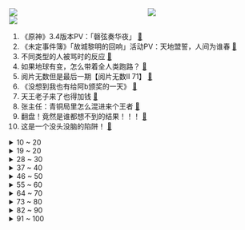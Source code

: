 <div >
	<a style="float:left;width:55%;" href = "https://github.com/anuraghazra/github-readme-stats">
	 <img src = "https://github-readme-stats.vercel.app/api?username=iuuuuuaena&theme=buefy&show_icons=true"/>
	</a>
	<a  style="float:right;width:45%" href = "https://github.com/anuraghazra/github-readme-stats">
	 <img  src="https://github-readme-stats.vercel.app/api/top-langs/?username=anuraghazra&layout=compact"/>
	</a>
	</div>

[![](https://img.shields.io/badge/jxd-@jxdgogogo.xyz-yellowgreen.svg)](https://www.jxdgogogo.xyz)<br>
1. 《原神》3.4版本PV：「磬弦奏华夜」 [:link:](//www.bilibili.com/video/BV1fR4y127PT) <br>
2. 《未定事件簿》「故城黎明的回响」活动PV：天地盟誓，人间为谁春 [:link:](//www.bilibili.com/video/BV1Z24y1Y7zP) <br>
3. 不同类型的人被骂时的反应 [:link:](//www.bilibili.com/video/BV1D14y1g7ZJ) <br>
4. 如果地球有变，怎么带着全人类跑路？ [:link:](//www.bilibili.com/video/BV1A3411S7ai) <br>
5. 阅片无数但是最后一期【阅片无数Ⅱ 71】 [:link:](//www.bilibili.com/video/BV1d44y197xi) <br>
6. 《没想到我也有给阿b颁奖的一天》 [:link:](//www.bilibili.com/video/BV1cd4y1E7m6) <br>
7. 天王老子来了也得加钱 [:link:](//www.bilibili.com/video/BV1jD4y1V7fL) <br>
8. 张主任：青铜局里怎么混进来个王者 [:link:](//www.bilibili.com/video/BV1CK41127rV) <br>
9. 翻盘！竟然是谁都想不到的结果！！！ [:link:](//www.bilibili.com/video/BV1NG4y1j78a) <br>
10. 这是一个没头没脑的陷阱！ [:link:](//www.bilibili.com/video/BV1n14y1g7Mi) <br>
<details>
<summary>10 ~ 20</summary>

11. 什么是“科技与狠活”，你真的了解它的含义吗？ [:link:](//www.bilibili.com/video/BV1j3411S7Nt) <br>
12. 第一次在兄弟面前展示才艺 [:link:](//www.bilibili.com/video/BV1ND4y1L7rS) <br>
13. 枪战、卧底、濒死…这是“小说”都编不出来的真实边境禁毒故事 [:link:](//www.bilibili.com/video/BV1TG4y1L7F9) <br>
14. 【真人火影】耗时480小时！超燃还原死门凯！ [:link:](//www.bilibili.com/video/BV1re4y1V769) <br>
15. 春晚小品预测：《治 脑 病》 [:link:](//www.bilibili.com/video/BV1J24y1e73u) <br>
16. 不能为毒枭洗白！ [:link:](//www.bilibili.com/video/BV11W4y157zU) <br>
17. 喜欢只是一时的，双标却是一世的。 [:link:](//www.bilibili.com/video/BV1wP411F7nG) <br>
18. 22岁的夏天，我攒够了钱，决定出国 [:link:](//www.bilibili.com/video/BV1rA411f7Bo) <br>
19. “赐我，回到2019的那个盛夏” [:link:](//www.bilibili.com/video/BV1CG4y1m7cf) <br>
</details>
<details>
<summary>19 ~ 20</summary>

20. 跟我签订契约，成为乡村教师吧！ [:link:](//www.bilibili.com/video/BV16Y411m7at) <br>
21. 亲身体验《体罚神器》，皮开肉绽真不是开玩笑 [:link:](//www.bilibili.com/video/BV15D4y1L7tf) <br>
22. 世界上最差的up主和她消失的整整345天 [:link:](//www.bilibili.com/video/BV1uG4y1L7dN) <br>
23. 哔哩哔哩年度大冤种 做了两年视频没赚一分钱 [:link:](//www.bilibili.com/video/BV1bd4y1E7V6) <br>
24. 米哈游那群疯子 [:link:](//www.bilibili.com/video/BV1xe4y137kT) <br>
25. 【散人】国产悬疑恐怖 纸嫁衣团队新作《黑暗笔录》（完结共5P） [:link:](//www.bilibili.com/video/BV1T84y1e796) <br>
26. 《玩 糖 大 师》 [:link:](//www.bilibili.com/video/BV1gg41147Sn) <br>
27. 松鼠：空投掉脸上了 [:link:](//www.bilibili.com/video/BV1c44y1R77f) <br>
28. 羌羌羌羌羌羌羌族小煞 ！ [:link:](//www.bilibili.com/video/BV1aY411m7z2) <br>
</details>
<details>
<summary>28 ~ 30</summary>

29. 我，周树人，努力活成一个人，并向人间喊了一声“别跪着了！” [:link:](//www.bilibili.com/video/BV1W14y1G741) <br>
30. 论：如何把鸡汤，贴在蛋糕上。。。 [:link:](//www.bilibili.com/video/BV1qg411x7Aw) <br>
31. 棋手战鹰（x）骑手战鹰（√） [:link:](//www.bilibili.com/video/BV1G3411S7By) <br>
32. 【花小烙】我们发烧的时候身体里都发生了什么？ [:link:](//www.bilibili.com/video/BV1QP4y1e7kY) <br>
33. 【时代少年团】三时有声微电影拍摄花絮 [:link:](//www.bilibili.com/video/BV1tW4y157Rp) <br>
34. 这一定就是原片吧9 [:link:](//www.bilibili.com/video/BV1c3411Q7XH) <br>
35. 【自制动画】《你就是...下一个？》太太太 帅 啦！！！！！！！！！！！！！ [:link:](//www.bilibili.com/video/BV1Rg411x73n) <br>
36. 这是一道难度堪比泡面的拌面！那么它的味道究竟如何？ [:link:](//www.bilibili.com/video/BV1YD4y1V72A) <br>
37. 离谱到家了02 ！两社恐去3个UP主家零元购! [:link:](//www.bilibili.com/video/BV1uY41117fz) <br>
</details>
<details>
<summary>37 ~ 40</summary>

38. 【原神/愚人众】⚡是我等不惧磨损，亦不畏天罚加身⚡ [:link:](//www.bilibili.com/video/BV1Z8411E74y) <br>
39. 本来挺喜欢天线宝宝的... [:link:](//www.bilibili.com/video/BV1M8411K7K6) <br>
40. 【种门圣经】种门全门派介绍 请选择你的英雄 [:link:](//www.bilibili.com/video/BV1eR4y1m7Vz) <br>
41. 你们再这么搞，这可能是最后一期粉丝开箱了 [:link:](//www.bilibili.com/video/BV15G4y1y7q7) <br>
42. 没来过这家店的都是学渣吧？我童年里全世界最好吃的店！ [:link:](//www.bilibili.com/video/BV1iW4y1G7Sx) <br>
43. 耗时6个月，我画出了大家期待的石之海结局！（没有刀子！） [:link:](//www.bilibili.com/video/BV1cG4y1L7do) <br>
44. 冬季骑行东北吉林，没地方住睡在雪地上，网友表示拍完赶紧回宾馆我很无奈 [:link:](//www.bilibili.com/video/BV1eM411a7Ap) <br>
45. 一眼就能看出唱功和假唱？用软件来分析一下跨年演唱会的歌手们！ [:link:](//www.bilibili.com/video/BV123411m77L) <br>
46. 中国56民族服装，气势不能输 [:link:](//www.bilibili.com/video/BV1cA411D7Pu) <br>
</details>
<details>
<summary>46 ~ 50</summary>

47. 暴力通关！挑战1W元通关造梦无双#1 [:link:](//www.bilibili.com/video/BV1xW4y157kz) <br>
48. 这么难做的鸡，怪不得差点失传！ [:link:](//www.bilibili.com/video/BV1sK411y7nW) <br>
49. 家人们出大事了！ [:link:](//www.bilibili.com/video/BV1724y1i7XR) <br>
50. 一口气看完猪猪侠之变身小英雄，全程无尿点！ [:link:](//www.bilibili.com/video/BV1Ad4y1E7Vv) <br>
51. 从五年级到高四，六分钟看完近十年的绘画成长史 [:link:](//www.bilibili.com/video/BV1ER4y1m7Yr) <br>
52. 女人快乐三要素：手里有钱钱，肚里有墨墨，怀里有弟弟，至于哥哥嘛…… [:link:](//www.bilibili.com/video/BV1p3411S75T) <br>
53. 大家不要误会啊，我没有🐑，我只是单纯想睡两天！ [:link:](//www.bilibili.com/video/BV1YG4y1L7Ao) <br>
54. 别慌，妈妈会出手【国际尬聊】 [:link:](//www.bilibili.com/video/BV1j3411S7Yh) <br>
55. 大白熊单挑狼群，1v11大胜归来 [:link:](//www.bilibili.com/video/BV19g411s7vx) <br>
</details>
<details>
<summary>55 ~ 60</summary>

56. 《原神》角色演示-「伐难：净水之力」 [:link:](//www.bilibili.com/video/BV1PG4y1j7Cb) <br>
57. 认罪文学！？！臣一罪：遇你，臣二罪：识你，臣三罪..... [:link:](//www.bilibili.com/video/BV1N3411S7C3) <br>
58. 上海.春和面馆  厨子探店¥100？ [:link:](//www.bilibili.com/video/BV1hP4y1e7Hh) <br>
59. 探秘卡塔尔土豪烤全羊！请15位UP卡塔尔吃饭，要花多少钱？ [:link:](//www.bilibili.com/video/BV1M84y1e7vk) <br>
60. 2000元的西餐让我吃蚂蚁！用的全是国产食材？真值得还是薅顾客？ [:link:](//www.bilibili.com/video/BV1yg411x7oe) <br>
61. 【水果猎人】偏方治新冠× 直接躺板板√ [:link:](//www.bilibili.com/video/BV1Kg411478P) <br>
62. 【全站最硬核】《中国奇谭》第二话《鹅鹅鹅》深度解析&神秘彩蛋 [:link:](//www.bilibili.com/video/BV1Rg411x7gk) <br>
63. 开局氪3w6！这期肝爆了！从金框开始的阴阳师！ [:link:](//www.bilibili.com/video/BV1hW4y157Mr) <br>
64. 啊？ [:link:](//www.bilibili.com/video/BV1aK411271d) <br>
</details>
<details>
<summary>64 ~ 70</summary>

65. 足球场解救 [:link:](//www.bilibili.com/video/BV1cG4y127Dg) <br>
66. 为了避雨，误入地下城！ [:link:](//www.bilibili.com/video/BV1n84y1e7SP) <br>
67. 「1854-2023」“坠落是杀不死福尔摩斯的。” [:link:](//www.bilibili.com/video/BV1214y1G7vq) <br>
68. 【提瓦特乐感测试】谁是谁的主题曲？你猜对了几个？😉🏅 [:link:](//www.bilibili.com/video/BV1PR4y1m7uz) <br>
69. 花了上百小时，我们终于找到了废土真正的秘密！〖游戏不止〗 [:link:](//www.bilibili.com/video/BV19K411y7ou) <br>
70. 可能你做梦也没有想到，2022年竟然连一首热门歌曲也没有 [:link:](//www.bilibili.com/video/BV18K41127YW) <br>
71. 禁止套娃！ [:link:](//www.bilibili.com/video/BV1g14y137nr) <br>
72. 被偶像拥抱是什么体验？？ [:link:](//www.bilibili.com/video/BV1pg411s7Vo) <br>
73. 每天一遍，孤独再见！！！ [:link:](//www.bilibili.com/video/BV1Wv4y1q741) <br>
</details>
<details>
<summary>73 ~ 80</summary>

74. 聊聊我的游戏史，那段让我白白花了200万人民币，却又格外珍惜的回忆 [:link:](//www.bilibili.com/video/BV16g411W7HQ) <br>
75. 历时一个月的努力，大蛋终于被我收入囊中 [:link:](//www.bilibili.com/video/BV1ER4y1S7P6) <br>
76. 新概念“差劲” [:link:](//www.bilibili.com/video/BV11G4y117pS) <br>
77. 人均600的日料自助！血拼2小时，吃到打烊！ [:link:](//www.bilibili.com/video/BV1ER4y1m712) <br>
78. 《什么是双向奔赴的爱情力量》 [:link:](//www.bilibili.com/video/BV1XW4y157sH) <br>
79. 玩明白的死门凯能有多恐怖？ [:link:](//www.bilibili.com/video/BV1bK41127CB) <br>
80. 冬 の 坤 [:link:](//www.bilibili.com/video/BV1Lv4y1q7NF) <br>
81. （碳基生物交流篇）上大电音寺，听朋克佛祖打碟，功德加满！ [:link:](//www.bilibili.com/video/BV11W4y157X3) <br>
82. 柯南，利用磁带和国际象棋制造密室！ [:link:](//www.bilibili.com/video/BV1AD4y1L7BH) <br>
</details>
<details>
<summary>82 ~ 90</summary>

83. ⚡鹰 语 九 段⚡ [:link:](//www.bilibili.com/video/BV1rv4y1i74K) <br>
84. “猫鼠大战”中竟然有这么多惊天细节彩蛋！最喜欢的一集！ [:link:](//www.bilibili.com/video/BV1pP4y1e7uh) <br>
85. 隋卞一探| 听说在老上海不管发生什么事，来这都能解决？！上海和平饭店味道到底怎么样？ [:link:](//www.bilibili.com/video/BV1i3411S7FM) <br>
86. 拥有弱化的力量，反杀是必然的！ [:link:](//www.bilibili.com/video/BV17Y41117kY) <br>
87. 当你在畸变长时间不打怪......... [:link:](//www.bilibili.com/video/BV1pW4y1G7rZ) <br>
88. 【含梗过多】✨阳✨光✨开✨朗✨大✨男✨孩✨儿✨ [:link:](//www.bilibili.com/video/BV1tA411f7jY) <br>
89. 如果姜云升的《浪漫主义》是这几位歌手的歌 [:link:](//www.bilibili.com/video/BV1E3411S7LM) <br>
90. 大胆预测一下今年春晚！ [:link:](//www.bilibili.com/video/BV1yG4y117jt) <br>
91. 0-200w凭什么？一个普通女孩来B站的两年半 恶评？学业？焦虑？…… [:link:](//www.bilibili.com/video/BV1424y1i7HF) <br>
</details>
<details>
<summary>91 ~ 100</summary>

92. 四岁女童被拐卖了6万 被解救时已离家千里！ [:link:](//www.bilibili.com/video/BV1mg411x7AG) <br>
93. 琥珀里面有长颈鹿正常吗？ [:link:](//www.bilibili.com/video/BV1N3411S7t3) <br>
94. 离谱！让女友体验24小时怀孕…再挺着大肚子出现在家里？丈母娘懵了！ [:link:](//www.bilibili.com/video/BV1UG4y117Md) <br>
95. 等了三年，男朋友终于变成帅哥了！！！ [:link:](//www.bilibili.com/video/BV1BR4y1m715) <br>
96. 【原神整活】“仙鸡真是武艺过人！”“那是自然…放肆！” [:link:](//www.bilibili.com/video/BV1Q44y197xc) <br>
97. （当时我就震惊了）：拿命换来的完美吉翁号完工的那一刻 我想写进家里的族谱 机甲之城 完工番！ [:link:](//www.bilibili.com/video/BV1DA411f7th) <br>
98. 脉动学园 ❤ 承认吧，你已经心动了！say so❤活力甜妹来啦~ [:link:](//www.bilibili.com/video/BV1W24y1i7RR) <br>
99. 谁能拒绝来一首水着芭芭拉呢？💙 [:link:](//www.bilibili.com/video/BV1yR4y1m7cd) <br>
100. “这个视频只能看一眼” [:link:](//www.bilibili.com/video/BV198411N7LG) <br>
</details>
